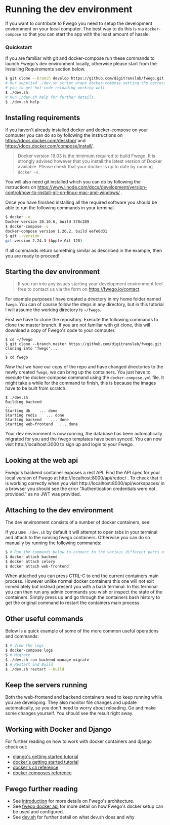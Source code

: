# Running the dev environment

If you want to contribute to Fwego you need to setup the development environment on
your local computer. The best way to do this is via `docker-compose` so that you can
start the app with the least amount of hassle.

### Quickstart

If you are familiar with git and docker-compose run these commands to launch Fwego's
dev environment locally, otherwise please start from the Installing Requirements section
below.

```bash
$ git clone --branch develop https://github.com/digitranslab/fwego.git
# Our supplied ./dev.sh script wraps docker-compose setting the correct env vars for 
# you to get hot code reloading working well.
$ ./dev.sh 
# Run ./dev.sh help for further details.
$ ./dev.sh help
```

## Installing requirements

If you haven't already installed docker and docker-compose on your computer you can do
so by following the instructions on https://docs.docker.com/desktop/ and
https://docs.docker.com/compose/install/.

> Docker version 19.03 is the minimum required to build Fwego. It is strongly
> advised however that you install the latest version of Docker available.
> Please check that your docker is up to date by running `docker -v`.

You will also need git installed which you can do by following the instructions on
https://www.linode.com/docs/development/version-control/how-to-install-git-on-linux-mac-and-windows/
.

Once you have finished installing all the required software you should be able to run
the following commands in your terminal.

```bash
$ docker -v
Docker version 20.10.6, build 370c289
$ docker-compose -v
docker-compose version 1.26.2, build eefe0d31
$ git --version
git version 2.24.3 (Apple Git-128)
```

If all commands return something similar as described in the example, then you are ready
to proceed!

## Starting the dev environment

> If you run into any issues starting your development environment feel free to contact
> us via the form on https://fwego.io/contact.

For example purposes I have created a directory in my home folder named `fwego`. You
can of course follow the steps in any directory, but in this tutorial I will assume the
working directory is `~/fwego`.

First we have to clone the repository. Execute the following commands to clone the
master branch. If you are not familiar with git clone, this will download a copy of
Fwego's code to your computer.

```
$ cd ~/fwego
$ git clone --branch master https://github.com/digitranslab/fwego.git
Cloning into 'fwego'...
...
$ cd fwego
```

Now that we have our copy of the repo and have changed directories to the newly
created `fwego`, we can bring up the containers. You just have to execute the
docker-compose command using the `docker-compose.yml` file. It might take a while for
the command to finish, this is because the images have to be built from scratch.

```
$ ./dev.sh 
Building backend
...
Starting db    ... done
Starting redis    ... done
Starting backend    ... done
Starting web-frontend   ... done
```

Your dev environment is now running, the database has been automatically migrated for
you and the fwego templates have been synced. You can now visit http://localhost:3000
to sign up and login to your Fwego.

## Looking at the web api

Fwego's backend container exposes a rest API. Find the API spec for your local version
of Fwego at http://localhost:8000/api/redoc/ . To check that it is working correctly
when you visit http://localhost:8000/api/workspaces/ in a browser you should see the error
"Authentication credentials were not provided." as no JWT was provided.

## Attaching to the dev environment

The dev environment consists of a number of docker containers, see:

If you use `./dev.sh` by default it will attempt to open tabs in your terminal and
attach to the running fwego containers. Otherwise you can do so manually by running
the following commands:

```bash
$ # Run the commands below to connect to the various different parts of Fwego
$ docker attach backend
$ docker attach celery 
$ docker attach web-frontend
```

When attached you can press CTRL-C to end the current containers main process. However
unlike normal docker containers this one will not exit immediately but instead present
you with a bash terminal. In this terminal you can then run any admin commands you wish
or inspect the state of the containers. Simply press up and go through the containers
bash history to get the original command to restart the containers main process.

## Other useful commands

Below is a quick example of some of the more common useful operations and commands:

```bash
$ # View the logs 
$ docker-compose logs 
$ # Migrate
$ ./dev.sh run backend manage migrate
$ # Restart and Build 
$ ./dev.sh restart --build 
```

## Keep the servers running

Both the web-frontend and backend containers need to keep running while you are
developing. They also monitor file changes and update automatically, so you don't need
to worry about reloading. Go and make some changes yourself. You should see the result
right away.

## Working with Docker and Django

For further reading on how to work with docker containers and django check out:

- [django's getting started tutorial](https://docs.djangoproject.com/en/3.1/intro/tutorial01/)
- [docker's getting started tutorial](https://docs.docker.com/get-started/)
- [docker's cli reference](https://docs.docker.com/engine/reference/run/)
- [docker composes reference](https://docs.docker.com/compose/)

## Fwego further reading

- See [introduction](../technical/introduction.md) for more details on Fwego's
  architecture.
- See [fwego docker api](../technical/fwego-docker-api.md) for more detail on how
  Fwego's docker setup can be used and configured.
- See [dev.sh](dev_sh.md) for further detail on what dev.sh does and why
